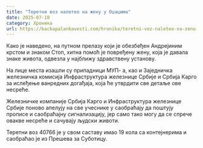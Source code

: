 ```yaml
---
title: "Теретни воз налетео на жену у Оџацима"
date: 2025-07-10
category: Хроника
url: https://backapalankavesti.com/hronika/teretni-voz-naleteo-na-zenu-u-odzacima/
---
```


Како је наведено, на путном прелазу који је обезбеђен Андрејиним крстом и знаком Стоп, хитна помоћ је повређену жену, која је давала знаке живота, одвезла у најближу здравствену установу.

На лице места изашли су припадници МУП- а, као и Заједничка железничка комисија Инфраструктура железнице Србије и Србија Карго за ислеђење ванредних догађаја, која ће утврдити све детаље ове несреће.

Железничке компаније Србија Карго и Инфраструктура железнице Србије поново апелују на све учеснике у саобраћају да поштују прописе и саобраћајну сигнализацију, јер само тако могу да се спрече овакве несреће и сачувају људски животи.

Теретни воз 40766 је у свом саставу имао 19 кола са контејнерима и саобраћао је из Прешева за Суботицу.

